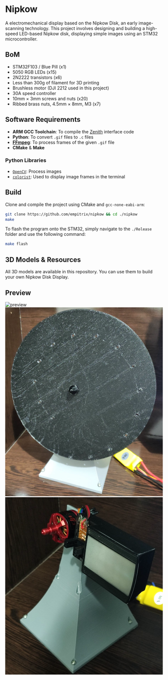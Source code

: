 # Nipkow
A electromechanical display based on the Nipkow Disk, an early image-scanning technology. This project involves designing and building a high-speed LED-based Nipkow disk, displaying simple images using an STM32 microcontroller.

## BoM
- STM32F103 / Blue Pill (x1)
- 5050 RGB LEDs (x15)
- 2N2222 transistors (x6)
- Less than 300g of filament for 3D printing
- Brushless motor (DJI 2212 used in this project)
- 30A speed controller
- 10mm × 3mm screws and nuts (x20)
- Ribbed brass nuts, 4.5mm × 8mm, M3 (x7)

## Software Requirements
- **ARM GCC Toolchain**: To compile the [Zenith](https://github.com/empitrix/zenith) interface code
- **Python**: To convert `.gif` files to `.c` files
- [**FFmpeg**](https://github.com/ffmpeg/ffmpeg): To process frames of the given `.gif` file
- **CMake** & **Make**

### Python Libraries
- [`OpenCV`](https://pypi.org/project/opencv-python/): Process images
- [`colorist`](https://pypi.org/project/colorist/): Used to display image frames in the terminal


## Build
Clone and compile the project using CMake and `gcc-none-eabi-arm`:
```bash
git clone https://github.com/empitrix/nipkow && cd ./nipkow
make
```
To flash the program onto the STM32, simply navigate to the `./Release` folder and use the following command:

```bash
make flash
```

## 3D Models & Resources
All 3D models are available in this repository. You can use them to build your own Nipkow Disk Display.


## Preview
![preview](./assets/preview.gif)
![A](./assets/A.png)
![B](./assets/B.png)

